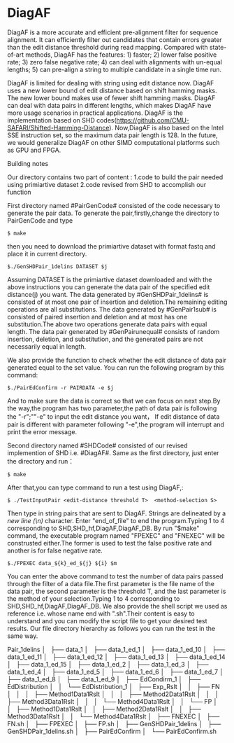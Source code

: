 # DiagAF
DiagAF is a more accurate and efficient pre-alignment filter for sequence alignment. It can efficiently filter out candidates that contain errors greater than the edit distance threshold during read mapping. Compared with state-of-art methods, DiagAF has the features: 1) faster; 2) lower false positive rate; 3) zero false negative rate; 4) can deal with alignments with un-equal lengths; 5) can pre-align a  string to multiple candidate in a single time run.

DiagAF is limited for dealing with string using edit distance now. DiagAF uses a new lower bound of edit distance based on shift hamming masks. The new lower bound makes use of fewer shift hamming masks. DiagAF can deal with data pairs in different lengths, which makes DiagAF have more usage scenarios in practical applications. DiagAF is the implementation based on SHD codes(https://github.com/CMU-SAFARI/Shifted-Hamming-Distance). Now,DiagAF is also based on the Intel SSE instruction set, so the maximum data pair length is 128. In the future, we would generalize DiagAF on other SIMD computational platforms such as GPU and FPGA.

Building notes

Our directory contains two part of content : 1.code to build the pair needed using primiartive dataset 2.code revised from SHD to accomplish our function

First directory named #PairGenCode# consisted of the code necessary to generate the pair data.
To generate the pair,firstly,change the directory to PairGenCode and type

	$ make

then you need to download the primiartive dataset with format fastq and place it in current directory.

 	$./GenSHDPair_1delins DATASET $j

Assuming DATASET is the primiartive dataset downloaded and with the above instructions you can generate the data pair of the specified edit distance(j) you want.
The data generated by #GenSHDPair_1delins# is consisted of at most one pair of insertion and deletion.The remaining editing operations are all substitutions.
The data generated by #GenPair1sub# is consisted of paired insertion and deletion and at most has one substitution.The above two operations generate data pairs with equal length.
The data pair generated by #GenPairunequal# consists of random insertion, deletion, and substitution, and the generated pairs are not necessarily equal in length.

We also provide the function to check whether the edit distance of data pair generated equal to the set value.
You can run the following program by this command:

	$./PairEdConfirm -r PAIRDATA -e $j 

And to make sure the data is correct so that we can focus on next step.By the way,the program has two parameter,the path of data pair is following the "-r";""-e" to input the edit distance you want，
If edit distance of data pair is different with parameter following "-e",the program will interrupt and print the error message.

Second directory named #SHDCode# consisted of our revised implemention of SHD i.e. #DiagAF#.
Same as the first directory, just enter the directory and run：

	$ make

After that,you can type command to run a test using DiagAF,:

	$ ./TestInputPair <edit-distance threshold T>  <method-selection S>

Then type in string pairs that are sent to DiagAF. Strings are delineated by a *new line (\n)* character.
Enter "end_of_file" to end the program.Typing 1 to 4 corresponding to SHD,SHD_hf,DiagAF,DiagAF_DB.
By run "$make" command, the executable program named "FPEXEC" and "FNEXEC" will be construsted either.The former is used to test the false positive rate and another is for false negative rate.

	$./FPEXEC data_${k}_ed_${j} ${i} $m
	
You can enter the above command to test the number of data pairs passed through the filter of a data file.The first parameter is the file name of the data pair, the second parameter is the threshold T,
and the last parameter is the method of your selection.Typing 1 to 4 corresponding to SHD,SHD_hf,DiagAF,DiagAF_DB.
We also provide the shell script we used as reference i.e. whose name end with ".sh".Their content is easy to understand and you can modify the script file to get your desired test results.
Our file directory hierarchy as follows you can run the test in the same way.

Pair_1delins
│   ├── data_1
│   ├── data_1_ed_1
│   ├── data_1_ed_10
│   ├── data_1_ed_11
│   ├── data_1_ed_12
│   ├── data_1_ed_13
│   ├── data_1_ed_14
│   ├── data_1_ed_15
│   ├── data_1_ed_2
│   ├── data_1_ed_3
│   ├── data_1_ed_4
│   ├── data_1_ed_5
│   ├── data_1_ed_6
│   ├── data_1_ed_7
│   ├── data_1_ed_8
│   ├── data_1_ed_9
│   ├── EdCondirm_1
│   ├── EdDistribution
│   │   └── EdDistribution_1
│   ├── Exp_Rslt
│   │   ├── FN
│   │   │   ├── Method1Data1Rslt
│   │   │   ├── Method2Data1Rslt
│   │   │   ├── Method3Data1Rslt
│   │   │   └── Method4Data1Rslt
│   │   └── FP
│   │       ├── Method1Data1Rslt
│   │       ├── Method2Data1Rslt
│   │       ├── Method3Data1Rslt
│   │       └── Method4Data1Rslt
│   ├── FNEXEC
│   ├── FN.sh
│   ├── FPEXEC
│   ├── FP.sh
│   ├── GenSHDPair_1delins
│   ├── GenSHDPair_1delins.sh
│   ├── PairEdConfirm
│   └── PairEdConfirm.sh

